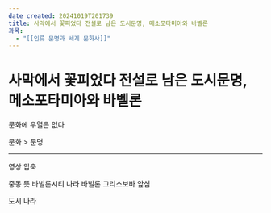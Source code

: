 ```yaml
---
date created: 20241019T201739
title: 사막에서 꽃피었다 전설로 남은 도시문명, 메소포타미아와 바벨론
과목:
  - "[[인류 문명과 세계 문화사]]"
---
```


# 사막에서 꽃피었다 전설로 남은 도시문명, 메소포타미아와 바벨론

문화에 우열은 없다

문화 > 문명

---

영상 압축

중동 뜻
바빌론시티 나라 바빌론
그리스보바 앞섬

도시 나라
